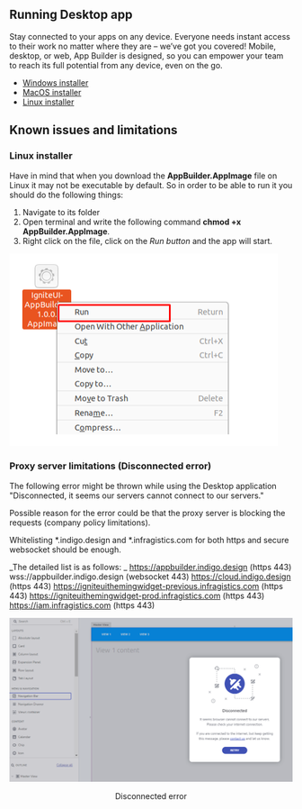 
## Running Desktop app
Stay connected to your apps on any device. Everyone needs instant access to their work no matter where they are – we’ve got you covered! Mobile, desktop, or web, App Builder is designed, so you can empower your team to reach its full potential from any device, even on the go.

- [Windows installer](https://github.com/IgniteUI/app-builder-client/releases/latest/download/AppBuilder.exe)
- [MacOS installer](https://github.com/IgniteUI/app-builder-client/releases/latest/download/AppBuilder.dmg)
- [Linux installer](https://github.com/IgniteUI/app-builder-client/releases/latest/download/AppBuilder.AppImage)


## Known issues and limitations

### Linux installer
Have in mind that when you download the <b>AppBuilder.AppImage</b> file on Linux it may not be executable by default. So in order to be able to run it you should do the following things: 
1. Navigate to its folder
2. Open terminal and write the following command <b>chmod +x AppBuilder.AppImage</b>. 
3. Right click on the file, click on the <i> Run button</i> and the app will start.

<img class="responsive-img" src="./images/run-app-image.png" />

### Proxy server limitations (Disconnected error)

The following error might be thrown while using the Desktop application "Disconnected, it seems our servers cannot connect to our servers."

Possible reason for the error could be that the proxy server is blocking the requests (company policy limitations). 

Whitelisting *.indigo.design and *.infragistics.com for both https and secure websocket should be enough. 

_The detailed list is as follows: _
https://appbuilder.indigo.design (https 443)
wss://appbuilder.indigo.design (websocket 443) 
https://cloud.indigo.design (https 443) 
https://igniteuithemingwidget-previous.infragistics.com (https 443) 
https://igniteuithemingwidget-prod.infragistics.com (https 443) 
https://iam.infragistics.com (https 443) 


<img class="responsive-img" src="./images/cant-connect-error.PNG" />
<p style="text-align:center;">Disconnected error</p>

